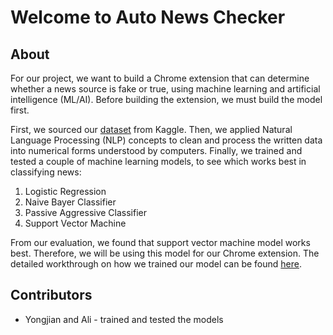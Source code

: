 # Welcome to Auto News Checker
## About
For our project, we want to build a Chrome extension that can determine whether a news source is fake or true, using machine learning and artificial intelligence (ML/AI). Before building the extension, we must build the model first.

First, we sourced our [dataset](https://www.kaggle.com/datasets/saurabhshahane/fake-news-classification) from Kaggle. Then, we applied Natural Language Processing (NLP) concepts to clean and process the written data into numerical forms understood by computers. Finally, we trained and tested a couple of machine learning models, to see which works best in classifying news:
1. Logistic Regression
2. Naive Bayer Classifier
3. Passive Aggressive Classifier
4. Support Vector Machine

From our evaluation, we found that support vector machine model works best. Therefore, we will be using this model for our Chrome extension. The detailed workthrough on how we trained our model can be found [here](https://github.com/yukiwukii/auto-news-checker/blob/main/machine-learning-model.ipynb).

## Contributors
- Yongjian and Ali - trained and tested the models
